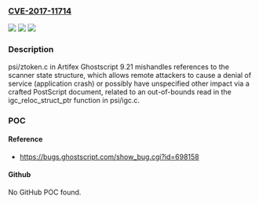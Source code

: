 ### [CVE-2017-11714](https://cve.mitre.org/cgi-bin/cvename.cgi?name=CVE-2017-11714)
![](https://img.shields.io/static/v1?label=Product&message=n%2Fa&color=blue)
![](https://img.shields.io/static/v1?label=Version&message=n%2Fa&color=blue)
![](https://img.shields.io/static/v1?label=Vulnerability&message=n%2Fa&color=brighgreen)

### Description

psi/ztoken.c in Artifex Ghostscript 9.21 mishandles references to the scanner state structure, which allows remote attackers to cause a denial of service (application crash) or possibly have unspecified other impact via a crafted PostScript document, related to an out-of-bounds read in the igc_reloc_struct_ptr function in psi/igc.c.

### POC

#### Reference
- https://bugs.ghostscript.com/show_bug.cgi?id=698158

#### Github
No GitHub POC found.

